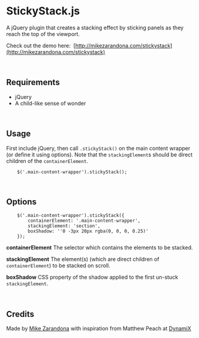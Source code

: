 StickyStack.js
==============

A jQuery plugin that creates a stacking effect by sticking panels as they reach the top of the viewport.

Check out the demo here: &nbsp;[http://mikezarandona.com/stickystack](http://mikezarandona.com/stickystack)

&nbsp;
## Requirements
* jQuery
* A child-like sense of wonder


&nbsp;
## Usage
First include jQuery, then call `.stickyStack()` on the main content wrapper (or define it using options).  Note that the `stackingElement`s should be direct children of the `containerElement`.

		$('.main-content-wrapper').stickyStack();


&nbsp;
## Options
		$('.main-content-wrapper').stickyStack({
			containerElement: '.main-content-wrapper',
			stackingElement: 'section',
			boxShadow: ''0 -3px 20px rgba(0, 0, 0, 0.25)'
		});

**containerElement** The selector which contains the elements to be stacked.

**stackingElement** The element(s) (which are direct children of `containerElement`) to be stacked on scroll.

**boxShadow** CSS property of the shadow applied to the first un-stuck `stackingElement`.


&nbsp;
## Credits
Made by [Mike Zarandona](http://twitter.com/mikezarandona) with inspiration from Matthew Peach at [DynamiX](http://dynamixwd.com)
